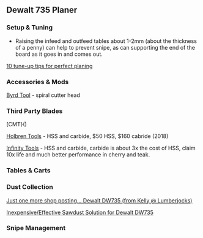 ## Dewalt 735 Planer

### Setup & Tuning

* Raising the infeed and outfeed tables about 1-2mm (about the thickness of a penny) can help to prevent snipe, as can supporting the end of the board as it goes in and comes out.



[10 tune-up tips for perfect planing](https://www.woodmagazine.com/woodworking-tools/power/tune-up-tips-for-perfect-planing?mode=step_by_step)

### Accessories & Mods

[Byrd Tool](byrdtool.com) - spiral cutter head 

### Third Party Blades

[CMT}()

[Holbren Tools](https://www.holbren.com/Titan_Knife_PKH-12800-C) - HSS and carbide, $50 HSS, $160 cabride (2018) 

[Infinity Tools](https://www.infinitytools.com) - HSS and carbide, carbide is about 3x the cost of HSS, claim 10x life and much better performance in cherry and teak.

### Tables & Carts

### Dust Collection

[Just one more shop posting... Dewalt DW735 (from Kelly @ Lumberjocks)](http://lumberjocks.com/projects/100027)

[Inexpensive/Effective Sawdust Solution for Dewalt DW735](http://festoolownersgroup.com/other-tools-accessories/inexpensiveeffective-sawdust-solution-for-dewalt-dw735/)

### Snipe Management
